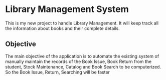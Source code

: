 # Library Management System

This is my new project to handle Library Management. It will keep track all the information about books and their complete details. 

## Objective
The main objective of the application is to automate the existing system of manually maintain the records of the Book Issue, 
Book Return from the student, Stock Maintenance, Catalog and Book Search to be computerized. 
So the Book Issue, Return, Searching will be faster

